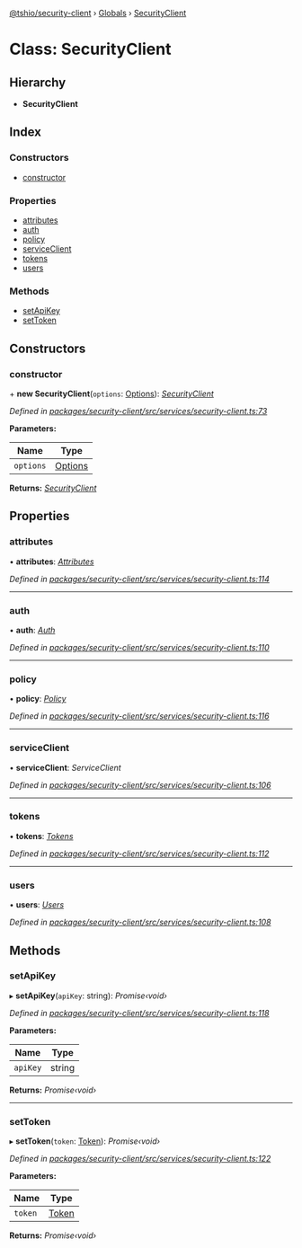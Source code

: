 [@tshio/security-client](../README.md) › [Globals](../globals.md) › [SecurityClient](securityclient.md)

# Class: SecurityClient

## Hierarchy

* **SecurityClient**

## Index

### Constructors

* [constructor](securityclient.md#markdown-header-constructor)

### Properties

* [attributes](securityclient.md#markdown-header-attributes)
* [auth](securityclient.md#markdown-header-auth)
* [policy](securityclient.md#markdown-header-policy)
* [serviceClient](securityclient.md#markdown-header-serviceclient)
* [tokens](securityclient.md#markdown-header-tokens)
* [users](securityclient.md#markdown-header-users)

### Methods

* [setApiKey](securityclient.md#markdown-header-setapikey)
* [setToken](securityclient.md#markdown-header-settoken)

## Constructors

###  constructor

\+ **new SecurityClient**(`options`: [Options](../globals.md#markdown-header-options)): *[SecurityClient](securityclient.md)*

*Defined in [packages/security-client/src/services/security-client.ts:73](https://github.com/TheSoftwareHouse/rad-modules-tools/blob/22a789f/packages/security-client/src/services/security-client.ts#L73)*

**Parameters:**

Name | Type |
------ | ------ |
`options` | [Options](../globals.md#markdown-header-options) |

**Returns:** *[SecurityClient](securityclient.md)*

## Properties

###  attributes

• **attributes**: *[Attributes](../interfaces/attributes.md)*

*Defined in [packages/security-client/src/services/security-client.ts:114](https://github.com/TheSoftwareHouse/rad-modules-tools/blob/22a789f/packages/security-client/src/services/security-client.ts#L114)*

___

###  auth

• **auth**: *[Auth](../interfaces/auth.md)*

*Defined in [packages/security-client/src/services/security-client.ts:110](https://github.com/TheSoftwareHouse/rad-modules-tools/blob/22a789f/packages/security-client/src/services/security-client.ts#L110)*

___

###  policy

• **policy**: *[Policy](../interfaces/policy.md)*

*Defined in [packages/security-client/src/services/security-client.ts:116](https://github.com/TheSoftwareHouse/rad-modules-tools/blob/22a789f/packages/security-client/src/services/security-client.ts#L116)*

___

###  serviceClient

• **serviceClient**: *ServiceClient*

*Defined in [packages/security-client/src/services/security-client.ts:106](https://github.com/TheSoftwareHouse/rad-modules-tools/blob/22a789f/packages/security-client/src/services/security-client.ts#L106)*

___

###  tokens

• **tokens**: *[Tokens](../interfaces/tokens.md)*

*Defined in [packages/security-client/src/services/security-client.ts:112](https://github.com/TheSoftwareHouse/rad-modules-tools/blob/22a789f/packages/security-client/src/services/security-client.ts#L112)*

___

###  users

• **users**: *[Users](../interfaces/users.md)*

*Defined in [packages/security-client/src/services/security-client.ts:108](https://github.com/TheSoftwareHouse/rad-modules-tools/blob/22a789f/packages/security-client/src/services/security-client.ts#L108)*

## Methods

###  setApiKey

▸ **setApiKey**(`apiKey`: string): *Promise‹void›*

*Defined in [packages/security-client/src/services/security-client.ts:118](https://github.com/TheSoftwareHouse/rad-modules-tools/blob/22a789f/packages/security-client/src/services/security-client.ts#L118)*

**Parameters:**

Name | Type |
------ | ------ |
`apiKey` | string |

**Returns:** *Promise‹void›*

___

###  setToken

▸ **setToken**(`token`: [Token](../globals.md#markdown-header-token)): *Promise‹void›*

*Defined in [packages/security-client/src/services/security-client.ts:122](https://github.com/TheSoftwareHouse/rad-modules-tools/blob/22a789f/packages/security-client/src/services/security-client.ts#L122)*

**Parameters:**

Name | Type |
------ | ------ |
`token` | [Token](../globals.md#markdown-header-token) |

**Returns:** *Promise‹void›*
